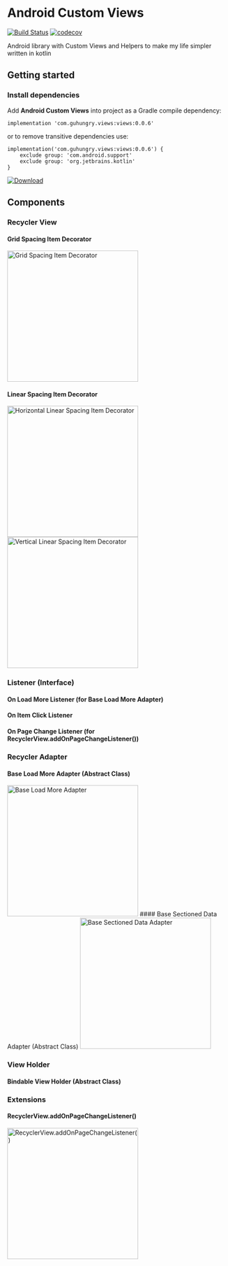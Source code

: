 # Android Custom Views
[![Build Status](https://travis-ci.org/guhungry/android-customviews.svg?branch=master)](https://travis-ci.org/guhungry/android-customviews)
[![codecov](https://codecov.io/gh/guhungry/android-customviews/branch/master/graph/badge.svg)](https://codecov.io/gh/guhungry/android-customviews)

Android library with Custom Views and Helpers to make my life simpler written in kotlin

## Getting started
### Install dependencies

Add **Android Custom Views** into project as a Gradle compile dependency: 
```
implementation 'com.guhungry.views:views:0.0.6'
```
or to remove transitive dependencies use:
```
implementation('com.guhungry.views:views:0.0.6') {
    exclude group: 'com.android.support'
    exclude group: 'org.jetbrains.kotlin'
}
```
[ ![Download](https://api.bintray.com/packages/guhungry1/maven/com.guhungry.views%3Aviews/images/download.svg) ](https://bintray.com/guhungry1/maven/com.guhungry.views%3Aviews/_latestVersion)

## Components

### Recycler View
#### Grid Spacing Item Decorator
<img src="https://github.com/guhungry/android-customviews/raw/master/documentation/images/recyclerview/GridSpacingItemDecorator.gif" width="300" title="Grid Spacing Item Decorator">

#### Linear Spacing Item Decorator
<img src="https://github.com/guhungry/android-customviews/raw/master/documentation/images/recyclerview/HorizontalLinearSpacingItemDecorator.gif" width="300" title="Horizontal Linear Spacing Item Decorator"> <img src="https://github.com/guhungry/android-customviews/raw/master/documentation/images/recyclerview/VerticalLinearSpacingItemDecorator.gif" width="300" title="Vertical Linear Spacing Item Decorator">

### Listener (Interface)
#### On Load More Listener (for Base Load More Adapter)
#### On Item Click Listener
#### On Page Change Listener (for RecyclerView.addOnPageChangeListener())

### Recycler Adapter
#### Base Load More Adapter (Abstract Class)
<img src="https://github.com/guhungry/android-customviews/raw/master/documentation/images/recyclerview/BaseLoadMoreAdapter.gif" width="300" title="Base Load More Adapter">
#### Base Sectioned Data Adapter (Abstract Class)
<img src="https://github.com/guhungry/android-customviews/raw/master/documentation/images/recyclerview/BaseLoadMoreAdapter.gif" width="300" title="Base Sectioned Data Adapter">

### View Holder
#### Bindable View Holder (Abstract Class)

### Extensions
#### RecyclerView.addOnPageChangeListener()
<img src="https://github.com/guhungry/android-customviews/raw/master/documentation/images/recyclerview/PageChangeRecyclerView.gif" width="300" title="RecyclerView.addOnPageChangeListener()">
